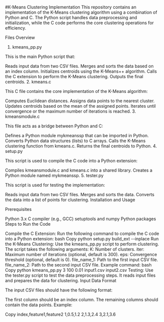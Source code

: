
#K-Means Clustering Implementation
This repository contains an implementation of the K-Means clustering algorithm using a combination of Python and C. The Python script handles data preprocessing and initialization, while the C code performs the core clustering operations for efficiency.

Files Overview

1. kmeans_pp.py

This is the main Python script that:

Reads input data from two CSV files.
Merges and sorts the data based on an index column.
Initializes centroids using the K-Means++ algorithm.
Calls the C extension to perform the K-Means clustering.
Outputs the final centroids.
2. kmeans.c

This C file contains the core implementation of the K-Means algorithm:

Computes Euclidean distances.
Assigns data points to the nearest cluster.
Updates centroids based on the mean of the assigned points.
Iterates until convergence or the maximum number of iterations is reached.
3. kmeansmodule.c

This file acts as a bridge between Python and C:

Defines a Python module mykmeanssp that can be imported in Python.
Converts Python data structures (lists) to C arrays.
Calls the K-Means clustering function from kmeans.c.
Returns the final centroids to Python.
4. setup.py

This script is used to compile the C code into a Python extension:

Compiles kmeansmodule.c and kmeans.c into a shared library.
Creates a Python module named mykmeanssp.
5. tester.py

This script is used for testing the implementation:

Reads input data from two CSV files.
Merges and sorts the data.
Converts the data into a list of points for clustering.
Installation and Usage

Prerequisites

Python 3.x
C compiler (e.g., GCC)
setuptools and numpy Python packages
Steps to Run the Code

Compile the C Extension:
Run the following command to compile the C code into a Python extension:
bash
Copy
python setup.py build_ext --inplace
Run the K-Means Clustering:
Use the kmeans_pp.py script to perform clustering. The script takes the following arguments:
K: Number of clusters.
iter: Maximum number of iterations (optional, default is 300).
eps: Convergence threshold (optional, default is 0).
file_name_1: Path to the first input CSV file.
file_name_2: Path to the second input CSV file.
Example command:
bash
Copy
python kmeans_pp.py 3 100 0.01 input1.csv input2.csv
Testing:
Use the tester.py script to test the data preprocessing steps. It reads input files and prepares the data for clustering.
Input Data Format

The input CSV files should have the following format:

The first column should be an index column.
The remaining columns should contain the data points.
Example:

Copy
index,feature1,feature2
1,0.5,1.2
2,1.3,2.4
3,2.1,3.6
